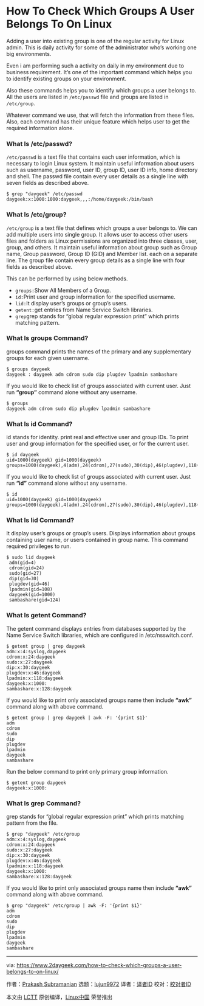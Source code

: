 How To Check Which Groups A User Belongs To On Linux
======
Adding a user into existing group is one of the regular activity for Linux admin. This is daily activity for some of the administrator who’s working one big environments.

Even i am performing such a activity on daily in my environment due to business requirement. It’s one of the important command which helps you to identify existing groups on your environment.

Also these commands helps you to identify which groups a user belongs to. All the users are listed in `/etc/passwd` file and groups are listed in `/etc/group`.

Whatever command we use, that will fetch the information from these files. Also, each command has their unique feature which helps user to get the required information alone.

### What Is /etc/passwd?

`/etc/passwd` is a text file that contains each user information, which is necessary to login Linux system. It maintain useful information about users such as username, password, user ID, group ID, user ID info, home directory and shell. The passwd file contain every user details as a single line with seven fields as described above.
```
$ grep "daygeek" /etc/passwd
daygeek:x:1000:1000:daygeek,,,:/home/daygeek:/bin/bash

```

### What Is /etc/group?

`/etc/group` is a text file that defines which groups a user belongs to. We can add multiple users into single group. It allows user to access other users files and folders as Linux permissions are organized into three classes, user, group, and others. It maintain useful information about group such as Group name, Group password, Group ID (GID) and Member list. each on a separate line. The group file contain every group details as a single line with four fields as described above.

This can be performed by using below methods.

  * `groups:`Show All Members of a Group.
  * `id:`Print user and group information for the specified username.
  * `lid:`It display user’s groups or group’s users.
  * `getent:`get entries from Name Service Switch libraries.
  * `grep`grep stands for “global regular expression print” which prints matching pattern.



### What Is groups Command?

groups command prints the names of the primary and any supplementary groups for each given username.
```
$ groups daygeek
daygeek : daygeek adm cdrom sudo dip plugdev lpadmin sambashare

```

If you would like to check list of groups associated with current user. Just run **“group”** command alone without any username.
```
$ groups
daygeek adm cdrom sudo dip plugdev lpadmin sambashare

```

### What Is id Command?

id stands for identity. print real and effective user and group IDs. To print user and group information for the specified user, or for the current user.
```
$ id daygeek
uid=1000(daygeek) gid=1000(daygeek) groups=1000(daygeek),4(adm),24(cdrom),27(sudo),30(dip),46(plugdev),118(lpadmin),128(sambashare)

```

If you would like to check list of groups associated with current user. Just run **“id”** command alone without any username.
```
$ id
uid=1000(daygeek) gid=1000(daygeek) groups=1000(daygeek),4(adm),24(cdrom),27(sudo),30(dip),46(plugdev),118(lpadmin),128(sambashare)

```

### What Is lid Command?

It display user’s groups or group’s users. Displays information about groups containing user name, or users contained in group name. This command required privileges to run.
```
$ sudo lid daygeek
 adm(gid=4)
 cdrom(gid=24)
 sudo(gid=27)
 dip(gid=30)
 plugdev(gid=46)
 lpadmin(gid=108)
 daygeek(gid=1000)
 sambashare(gid=124)

```

### What Is getent Command?

The getent command displays entries from databases supported by the Name Service Switch libraries, which are configured in /etc/nsswitch.conf.
```
$ getent group | grep daygeek
adm:x:4:syslog,daygeek
cdrom:x:24:daygeek
sudo:x:27:daygeek
dip:x:30:daygeek
plugdev:x:46:daygeek
lpadmin:x:118:daygeek
daygeek:x:1000:
sambashare:x:128:daygeek

```

If you would like to print only associated groups name then include **“awk”** command along with above command.
```
$ getent group | grep daygeek | awk -F: '{print $1}'
adm
cdrom
sudo
dip
plugdev
lpadmin
daygeek
sambashare

```

Run the below command to print only primary group information.
```
$ getent group daygeek
daygeek:x:1000:

```

### What Is grep Command?

grep stands for “global regular expression print” which prints matching pattern from the file.
```
$ grep "daygeek" /etc/group
adm:x:4:syslog,daygeek
cdrom:x:24:daygeek
sudo:x:27:daygeek
dip:x:30:daygeek
plugdev:x:46:daygeek
lpadmin:x:118:daygeek
daygeek:x:1000:
sambashare:x:128:daygeek

```

If you would like to print only associated groups name then include **“awk”** command along with above command.
```
$ grep "daygeek" /etc/group | awk -F: '{print $1}'
adm
cdrom
sudo
dip
plugdev
lpadmin
daygeek
sambashare

```
--------------------------------------------------------------------------------

via: https://www.2daygeek.com/how-to-check-which-groups-a-user-belongs-to-on-linux/

作者：[Prakash Subramanian][a]
选题：[lujun9972](https://github.com/lujun9972)
译者：[译者ID](https://github.com/译者ID)
校对：[校对者ID](https://github.com/校对者ID)

本文由 [LCTT](https://github.com/LCTT/TranslateProject) 原创编译，[Linux中国](https://linux.cn/) 荣誉推出

[a]:https://www.2daygeek.com/author/prakash/
